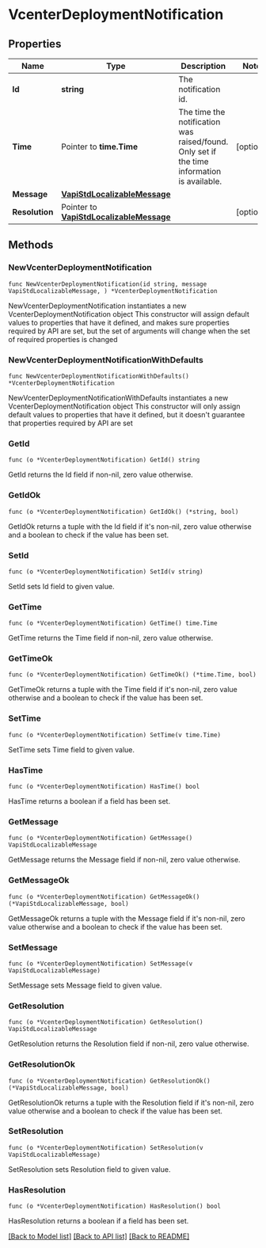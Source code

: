 # VcenterDeploymentNotification

## Properties

Name | Type | Description | Notes
------------ | ------------- | ------------- | -------------
**Id** | **string** | The notification id. | 
**Time** | Pointer to **time.Time** | The time the notification was raised/found. Only set if the time information is available. | [optional] 
**Message** | [**VapiStdLocalizableMessage**](VapiStdLocalizableMessage.md) |  | 
**Resolution** | Pointer to [**VapiStdLocalizableMessage**](VapiStdLocalizableMessage.md) |  | [optional] 

## Methods

### NewVcenterDeploymentNotification

`func NewVcenterDeploymentNotification(id string, message VapiStdLocalizableMessage, ) *VcenterDeploymentNotification`

NewVcenterDeploymentNotification instantiates a new VcenterDeploymentNotification object
This constructor will assign default values to properties that have it defined,
and makes sure properties required by API are set, but the set of arguments
will change when the set of required properties is changed

### NewVcenterDeploymentNotificationWithDefaults

`func NewVcenterDeploymentNotificationWithDefaults() *VcenterDeploymentNotification`

NewVcenterDeploymentNotificationWithDefaults instantiates a new VcenterDeploymentNotification object
This constructor will only assign default values to properties that have it defined,
but it doesn't guarantee that properties required by API are set

### GetId

`func (o *VcenterDeploymentNotification) GetId() string`

GetId returns the Id field if non-nil, zero value otherwise.

### GetIdOk

`func (o *VcenterDeploymentNotification) GetIdOk() (*string, bool)`

GetIdOk returns a tuple with the Id field if it's non-nil, zero value otherwise
and a boolean to check if the value has been set.

### SetId

`func (o *VcenterDeploymentNotification) SetId(v string)`

SetId sets Id field to given value.


### GetTime

`func (o *VcenterDeploymentNotification) GetTime() time.Time`

GetTime returns the Time field if non-nil, zero value otherwise.

### GetTimeOk

`func (o *VcenterDeploymentNotification) GetTimeOk() (*time.Time, bool)`

GetTimeOk returns a tuple with the Time field if it's non-nil, zero value otherwise
and a boolean to check if the value has been set.

### SetTime

`func (o *VcenterDeploymentNotification) SetTime(v time.Time)`

SetTime sets Time field to given value.

### HasTime

`func (o *VcenterDeploymentNotification) HasTime() bool`

HasTime returns a boolean if a field has been set.

### GetMessage

`func (o *VcenterDeploymentNotification) GetMessage() VapiStdLocalizableMessage`

GetMessage returns the Message field if non-nil, zero value otherwise.

### GetMessageOk

`func (o *VcenterDeploymentNotification) GetMessageOk() (*VapiStdLocalizableMessage, bool)`

GetMessageOk returns a tuple with the Message field if it's non-nil, zero value otherwise
and a boolean to check if the value has been set.

### SetMessage

`func (o *VcenterDeploymentNotification) SetMessage(v VapiStdLocalizableMessage)`

SetMessage sets Message field to given value.


### GetResolution

`func (o *VcenterDeploymentNotification) GetResolution() VapiStdLocalizableMessage`

GetResolution returns the Resolution field if non-nil, zero value otherwise.

### GetResolutionOk

`func (o *VcenterDeploymentNotification) GetResolutionOk() (*VapiStdLocalizableMessage, bool)`

GetResolutionOk returns a tuple with the Resolution field if it's non-nil, zero value otherwise
and a boolean to check if the value has been set.

### SetResolution

`func (o *VcenterDeploymentNotification) SetResolution(v VapiStdLocalizableMessage)`

SetResolution sets Resolution field to given value.

### HasResolution

`func (o *VcenterDeploymentNotification) HasResolution() bool`

HasResolution returns a boolean if a field has been set.


[[Back to Model list]](../README.md#documentation-for-models) [[Back to API list]](../README.md#documentation-for-api-endpoints) [[Back to README]](../README.md)


